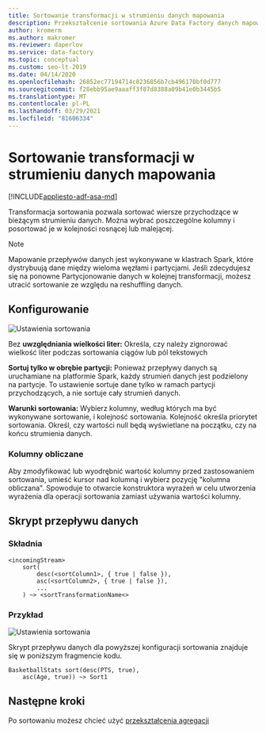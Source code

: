 ```yaml
---
title: Sortowanie transformacji w strumieniu danych mapowania
description: Przekształcenie sortowania Azure Data Factory danych mapowania
author: kromerm
ms.author: makromer
ms.reviewer: daperlov
ms.service: data-factory
ms.topic: conceptual
ms.custom: seo-lt-2019
ms.date: 04/14/2020
ms.openlocfilehash: 26852ec77194714c8236856b7cb496170bf0d777
ms.sourcegitcommit: f28ebb95ae9aaaff3f87d8388a09b41e0b3445b5
ms.translationtype: MT
ms.contentlocale: pl-PL
ms.lasthandoff: 03/29/2021
ms.locfileid: "81606334"
---
```

# <a name="sort-transformation-in-mapping-data-flow"></a>Sortowanie transformacji w strumieniu danych mapowania

[!INCLUDE[appliesto-adf-asa-md](includes/appliesto-adf-asa-md.md)]

Transformacja sortowania pozwala sortować wiersze przychodzące w bieżącym strumieniu danych. Można wybrać poszczególne kolumny i posortować je w kolejności rosnącej lub malejącej.

> [!NOTE]
> Mapowanie przepływów danych jest wykonywane w klastrach Spark, które dystrybuują dane między wieloma węzłami i partycjami. Jeśli zdecydujesz się na ponowne Partycjonowanie danych w kolejnej transformacji, możesz utracić sortowanie ze względu na reshuffling danych.

## <a name="configuration"></a>Konfigurowanie

![Ustawienia sortowania](media/data-flow/sort.png "Sortowanie")

Bez **uwzględniania wielkości liter:** Określa, czy należy zignorować wielkość liter podczas sortowania ciągów lub pól tekstowych

**Sortuj tylko w obrębie partycji:** Ponieważ przepływy danych są uruchamiane na platformie Spark, każdy strumień danych jest podzielony na partycje. To ustawienie sortuje dane tylko w ramach partycji przychodzących, a nie sortuje cały strumień danych. 

**Warunki sortowania:** Wybierz kolumny, według których ma być wykonywane sortowanie, i kolejność sortowania. Kolejność określa priorytet sortowania. Określ, czy wartości null będą wyświetlane na początku, czy na końcu strumienia danych.

### <a name="computed-columns"></a>Kolumny obliczane

Aby zmodyfikować lub wyodrębnić wartość kolumny przed zastosowaniem sortowania, umieść kursor nad kolumną i wybierz pozycję "kolumna obliczana". Spowoduje to otwarcie konstruktora wyrażeń w celu utworzenia wyrażenia dla operacji sortowania zamiast używania wartości kolumny.

## <a name="data-flow-script"></a>Skrypt przepływu danych

### <a name="syntax"></a>Składnia

```
<incomingStream>
    sort(
        desc(<sortColumn1>, { true | false }),
        asc(<sortColumn2>, { true | false }),
        ...
    ) ~> <sortTransformationName<>
```

### <a name="example"></a>Przykład

![Ustawienia sortowania](media/data-flow/sort.png "Sortowanie")

Skrypt przepływu danych dla powyższej konfiguracji sortowania znajduje się w poniższym fragmencie kodu.

```
BasketballStats sort(desc(PTS, true),
    asc(Age, true)) ~> Sort1
```

## <a name="next-steps"></a>Następne kroki

Po sortowaniu możesz chcieć użyć [przekształcenia agregacji](data-flow-aggregate.md)
